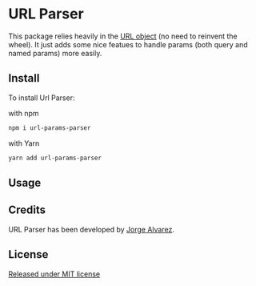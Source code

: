 # URL Parser

This package relies heavily in the [URL object](https://developer.mozilla.org/en-US/docs/Web/API/URL) (no need to reinvent the wheel). It just adds some nice featues to handle params (both query and named params) more easily.

## Install

To install Url Parser:

with npm

```bash
npm i url-params-parser
```

with Yarn

```bash
yarn add url-params-parser
```

## Usage

## Credits

URL Parser has been developed by [Jorge Alvarez](https://www.alvareznavarro.es).

## License

[Released under MIT license](http://www.opensource.org/licenses/MIT)
